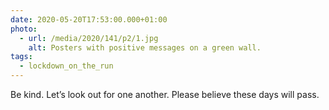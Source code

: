 ```yaml
---
date: 2020-05-20T17:53:00.000+01:00
photo:
  - url: /media/2020/141/p2/1.jpg
    alt: Posters with positive messages on a green wall.
tags:
  - lockdown_on_the_run
---
```


Be kind. Let’s look out for one another. Please believe these days will pass.
